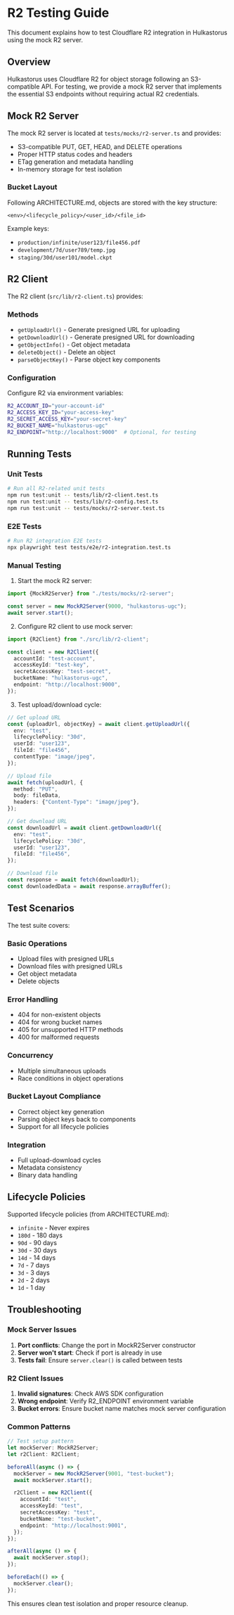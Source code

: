 # R2 Testing Guide

This document explains how to test Cloudflare R2 integration in Hulkastorus using the mock R2 server.

## Overview

Hulkastorus uses Cloudflare R2 for object storage following an S3-compatible API. For testing, we provide a mock R2 server that implements the essential S3 endpoints without requiring actual R2 credentials.

## Mock R2 Server

The mock R2 server is located at `tests/mocks/r2-server.ts` and provides:

- S3-compatible PUT, GET, HEAD, and DELETE operations
- Proper HTTP status codes and headers
- ETag generation and metadata handling
- In-memory storage for test isolation

### Bucket Layout

Following ARCHITECTURE.md, objects are stored with the key structure:

```
<env>/<lifecycle_policy>/<user_id>/<file_id>
```

Example keys:

- `production/infinite/user123/file456.pdf`
- `development/7d/user789/temp.jpg`
- `staging/30d/user101/model.ckpt`

## R2 Client

The R2 client (`src/lib/r2-client.ts`) provides:

### Methods

- `getUploadUrl()` - Generate presigned URL for uploading
- `getDownloadUrl()` - Generate presigned URL for downloading
- `getObjectInfo()` - Get object metadata
- `deleteObject()` - Delete an object
- `parseObjectKey()` - Parse object key components

### Configuration

Configure R2 via environment variables:

```bash
R2_ACCOUNT_ID="your-account-id"
R2_ACCESS_KEY_ID="your-access-key"
R2_SECRET_ACCESS_KEY="your-secret-key"
R2_BUCKET_NAME="hulkastorus-ugc"
R2_ENDPOINT="http://localhost:9000"  # Optional, for testing
```

## Running Tests

### Unit Tests

```bash
# Run all R2-related unit tests
npm run test:unit -- tests/lib/r2-client.test.ts
npm run test:unit -- tests/lib/r2-config.test.ts
npm run test:unit -- tests/mocks/r2-server.test.ts
```

### E2E Tests

```bash
# Run R2 integration E2E tests
npx playwright test tests/e2e/r2-integration.test.ts
```

### Manual Testing

1. Start the mock R2 server:

```typescript
import {MockR2Server} from "./tests/mocks/r2-server";

const server = new MockR2Server(9000, "hulkastorus-ugc");
await server.start();
```

2. Configure R2 client to use mock server:

```typescript
import {R2Client} from "./src/lib/r2-client";

const client = new R2Client({
  accountId: "test-account",
  accessKeyId: "test-key",
  secretAccessKey: "test-secret",
  bucketName: "hulkastorus-ugc",
  endpoint: "http://localhost:9000",
});
```

3. Test upload/download cycle:

```typescript
// Get upload URL
const {uploadUrl, objectKey} = await client.getUploadUrl({
  env: "test",
  lifecyclePolicy: "30d",
  userId: "user123",
  fileId: "file456",
  contentType: "image/jpeg",
});

// Upload file
await fetch(uploadUrl, {
  method: "PUT",
  body: fileData,
  headers: {"Content-Type": "image/jpeg"},
});

// Get download URL
const downloadUrl = await client.getDownloadUrl({
  env: "test",
  lifecyclePolicy: "30d",
  userId: "user123",
  fileId: "file456",
});

// Download file
const response = await fetch(downloadUrl);
const downloadedData = await response.arrayBuffer();
```

## Test Scenarios

The test suite covers:

### Basic Operations

- Upload files with presigned URLs
- Download files with presigned URLs
- Get object metadata
- Delete objects

### Error Handling

- 404 for non-existent objects
- 404 for wrong bucket names
- 405 for unsupported HTTP methods
- 400 for malformed requests

### Concurrency

- Multiple simultaneous uploads
- Race conditions in object operations

### Bucket Layout Compliance

- Correct object key generation
- Parsing object keys back to components
- Support for all lifecycle policies

### Integration

- Full upload-download cycles
- Metadata consistency
- Binary data handling

## Lifecycle Policies

Supported lifecycle policies (from ARCHITECTURE.md):

- `infinite` - Never expires
- `180d` - 180 days
- `90d` - 90 days
- `30d` - 30 days
- `14d` - 14 days
- `7d` - 7 days
- `3d` - 3 days
- `2d` - 2 days
- `1d` - 1 day

## Troubleshooting

### Mock Server Issues

1. **Port conflicts**: Change the port in MockR2Server constructor
2. **Server won't start**: Check if port is already in use
3. **Tests fail**: Ensure `server.clear()` is called between tests

### R2 Client Issues

1. **Invalid signatures**: Check AWS SDK configuration
2. **Wrong endpoint**: Verify R2_ENDPOINT environment variable
3. **Bucket errors**: Ensure bucket name matches mock server configuration

### Common Patterns

```typescript
// Test setup pattern
let mockServer: MockR2Server;
let r2Client: R2Client;

beforeAll(async () => {
  mockServer = new MockR2Server(9001, "test-bucket");
  await mockServer.start();

  r2Client = new R2Client({
    accountId: "test",
    accessKeyId: "test",
    secretAccessKey: "test",
    bucketName: "test-bucket",
    endpoint: "http://localhost:9001",
  });
});

afterAll(async () => {
  await mockServer.stop();
});

beforeEach(() => {
  mockServer.clear();
});
```

This ensures clean test isolation and proper resource cleanup.
